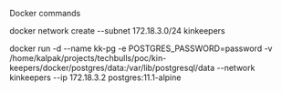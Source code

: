 Docker commands

docker network create --subnet 172.18.3.0/24 kinkeepers

docker run -d --name kk-pg -e POSTGRES_PASSWORD=password -v /home/kalpak/projects/techbulls/poc/kin-keepers/docker/postgres/data:/var/lib/postgresql/data --network kinkeepers --ip 172.18.3.2 postgres:11.1-alpine


